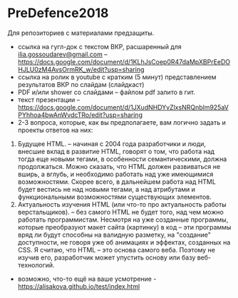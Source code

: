 # PreDefence2018
Для репозиториев с материалами предзащиты.

* ссылка на гугл-док c текстом ВКР, расшаренный для ilia.gossoudarev@gmail.com – https://docs.google.com/document/d/1KLhJsCoep0R47daMpXBPrEeDOHJLU0zM4AvsOrmRK_w/edit?usp=sharing
* ccылка на ролик в youtube с кратким (5 минут) представлением результатов ВКР по слайдам (слайдкаст)
* PDF и/или shower со слайдами – файлом pdf залито в гит.
* текст презентации – https://docs.google.com/document/d/1JXudNHDYvZlxsNRQnblm925aVPYhhoa4bwAnWvdcTRo/edit?usp=sharing
* 2-3 вопроса, которые, как вы предполагаете, вам логично задать и проекты ответов на них:
1) Будущее HTML.
– начиная с 2004 года разработчики и люди, внесшие вклад в развитие HTML, говорят о том, что работа над тогда еще новыми тегами, в особенности семантическими, должна продолжаться. Можно сказать, что HTML должен развиваться не вширь, а вглубь, и необходимо работать над уже имеющимися возможностями. Скорее всего, в дальнейшем работа над HTML будет вестись не над новыми тегами, а над атрибутами и функциональными возможностями существующих элементов.
2) Актуальность изучения HTML (или что-то про актуальность работы верстальщиков).
– без самого HTML не будет того, над чем можно работать программистам. Несмотря на уже созданные программы, которые преобразуют макет сайта (картинку) в код – эти программы вряд ли будут способны на валидную разметку, на "создание" доступности, не говоря уже об анимациях и эффектах, созданных на CSS. Я считаю, что HTML – это основа самого веба. Поэтому не изучив его, разработчик может упустить основу или базу веб-технологий.
* возможно, что-то ещё на ваше усмотрение - https://alisakova.github.io/test/index.html
